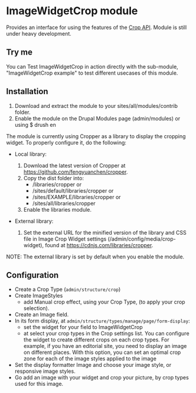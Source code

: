 ImageWidgetCrop module
======================

Provides an interface for using the features of the [Crop API]. Module is still 
under heavy development.

[Crop API]: https://github.com/drupal-media/crop

Try me
------
You can Test ImageWidgetCrop in action directly with the sub-module,
"ImageWidgetCrop example" to test different usecases of this module.

Installation
------------
1. Download and extract the module to your sites/all/modules/contrib folder.
2. Enable the module on the Drupal Modules page (admin/modules) or using
   $ drush en

The module is currently using Cropper as a library to display the cropping widget.
To properly configure it, do the following:

* Local library:
  1. Download the latest version of Cropper at
     https://github.com/fengyuanchen/cropper.
  2. Copy the dist folder into:
     - /libraries/cropper or
     - /sites/default/libraries/cropper or
     - /sites/EXAMPLE/libraries/cropper or
     - /sites/all/libraries/cropper
  3. Enable the libraries module.

* External library:
  1. Set the external URL for the minified version of the library and CSS file in
     Image Crop Widget settings (/admin/config/media/crop-widget), found at
     https://cdnjs.com/libraries/cropper.

 NOTE: The external library is set by default when you enable the module.

Configuration
-------------

* Create a Crop Type (`admin/structure/crop`)
* Create ImageStyles  
    * add Manual crop effect, using your Crop Type,
      (to apply your crop selection).
* Create an Image field.
* In its form display, at `admin/structure/types/manage/page/form-display`:
    * set the widget for your field to ImageWidgetCrop 
    * at select your crop types in the Crop settings list. You can configure 
      the widget to create different crops on each crop types. For example, if 
      you have an editorial site, you need to display an image on different 
      places. With this option, you can set an optimal crop zone for each of the
      image styles applied to the image
* Set the display formatter Image and choose your image style,
  or responsive image styles.
* Go add an image with your widget and crop your picture,
  by crop types used for this image.
